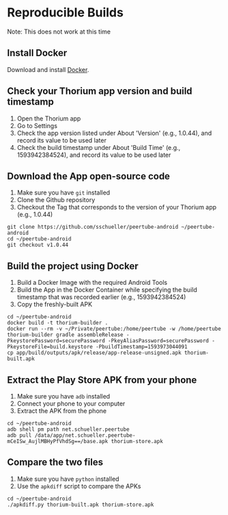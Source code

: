 # Reproducible Builds

Note: This does not work at this time

## Install Docker

Download and install [Docker](https://www.docker.com/).

## Check your Thorium app version and build timestamp

1. Open the Thorium app
2. Go to Settings
3. Check the app version listed under About 'Version' (e.g., 1.0.44), and record its value to be used later
4. Check the build timestamp under About 'Build Time' (e.g., 1593942384524), and record its value to be used later

## Download the App open-source code

1. Make sure you have `git` installed
2. Clone the Github repository
3. Checkout the Tag that corresponds to the version of your Thorium app (e.g., 1.0.44)

```shell
git clone https://github.com/sschueller/peertube-android ~/peertube-android
cd ~/peertube-android
git checkout v1.0.44
```

## Build the project using Docker

1. Build a Docker Image with the required Android Tools
2. Build the App in the Docker Container while specifying the build timestamp that was recorded earlier (e.g., 1593942384524)
3. Copy the freshly-built APK

```shell
cd ~/peertube-android
docker build -t thorium-builder .
docker run --rm -v ~/Private/peertube:/home/peertube -w /home/peertube thorium-builder gradle assembleRelease -PkeystorePassword=securePassword -PkeyAliasPassword=securePassword -PkeystoreFile=build.keystore -PbuildTimestamp=1593973044091
cp app/build/outputs/apk/release/app-release-unsigned.apk thorium-built.apk
```

## Extract the Play Store APK from your phone

1. Make sure you have `adb` installed
2. Connect your phone to your computer
3. Extract the APK from the phone

```shell
cd ~/peertube-android
adb shell pm path net.schueller.peertube
adb pull /data/app/net.schueller.peertube-mCeISw_AujlMBHyPfVhdSg==/base.apk thorium-store.apk
```

## Compare the two files

1. Make sure you have `python` installed
2. Use the `apkdiff` script to compare the APKs

```shell
cd ~/peertube-android
./apkdiff.py thorium-built.apk thorium-store.apk
```

